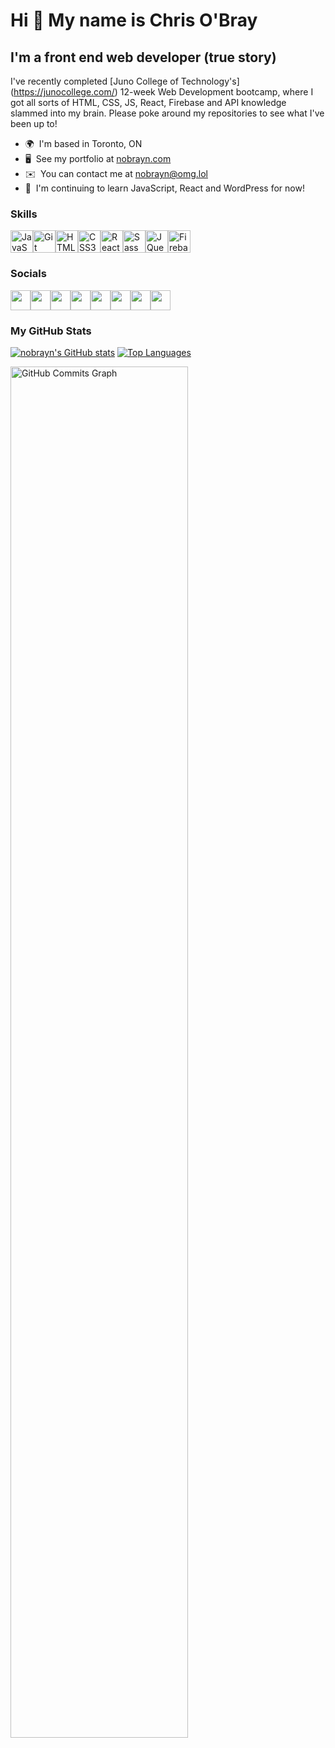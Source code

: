 Hi 👋 My name is Chris O'Bray
=============================

I'm a front end web developer (true story)
------------------------------------------

I've recently completed \[Juno College of Technology's\](https://junocollege.com/) 12-week Web Development bootcamp, where I got all sorts of HTML, CSS, JS, React, Firebase and API knowledge slammed into my brain. Please poke around my repositories to see what I've been up to!

*   🌍  I'm based in Toronto, ON
*   🖥️  See my portfolio at [nobrayn.com](http://www.nobrayn.com)
*   ✉️  You can contact me at [nobrayn@omg.lol](mailto:nobrayn@omg.lol)
*   🧠  I'm continuing to learn JavaScript, React and WordPress for now!

### Skills
<div style="display: flex; justify-content: space-between; width: 50%;">
<a href="https://developer.mozilla.org/en-US/docs/Web/JavaScript" target="_blank" rel="noreferrer"><img src="https://raw.githubusercontent.com/danielcranney/readme-generator/main/public/icons/skills/javascript-colored.svg" width="36" height="36" alt="JavaScript" /></a>
<a href="https://git-scm.com/" target="_blank" rel="noreferrer"><img src="https://raw.githubusercontent.com/danielcranney/readme-generator/main/public/icons/skills/git-colored.svg" width="36" height="36" alt="Git" /></a>
<a href="https://developer.mozilla.org/en-US/docs/Glossary/HTML5" target="_blank" rel="noreferrer"><img src="https://raw.githubusercontent.com/danielcranney/readme-generator/main/public/icons/skills/html5-colored.svg" width="36" height="36" alt="HTML5" /></a>
<a href="https://www.w3.org/TR/CSS/#css" target="_blank" rel="noreferrer"><img src="https://raw.githubusercontent.com/danielcranney/readme-generator/main/public/icons/skills/css3-colored.svg" width="36" height="36" alt="CSS3" /></a>
<a href="https://reactjs.org/" target="_blank" rel="noreferrer"><img src="https://raw.githubusercontent.com/danielcranney/readme-generator/main/public/icons/skills/react-colored.svg" width="36" height="36" alt="React" /></a>
<a href="https://sass-lang.com/" target="_blank" rel="noreferrer"><img src="https://raw.githubusercontent.com/danielcranney/readme-generator/main/public/icons/skills/sass-colored.svg" width="36" height="36" alt="Sass" /></a>
<a href="https://jquery.com/" target="_blank" rel="noreferrer"><img src="https://raw.githubusercontent.com/danielcranney/readme-generator/main/public/icons/skills/jquery-colored.svg" width="36" height="36" alt="JQuery" /></a>
<a href="https://firebase.google.com/" target="_blank" rel="noreferrer"><img src="https://raw.githubusercontent.com/danielcranney/readme-generator/main/public/icons/skills/firebase-colored.svg" width="36" height="36" alt="Firebase" /></a>
</div>

### Socials

<div style="display: flex; justify-content: space-between; width: 50%;">
<a href="https://www.codepen.io/chrisobray" target="_blank" rel="noreferrer"><img src="https://raw.githubusercontent.com/danielcranney/readme-generator/main/public/icons/socials/codepen.svg" width="32" height="32" /></a>
<a href="https://www.dev.to/nobrayn" target="_blank" rel="noreferrer"><img src="https://raw.githubusercontent.com/danielcranney/readme-generator/main/public/icons/socials/devdotto.svg" width="32" height="32" /></a>
<a href="https://www.github.com/nobrayn" target="_blank" rel="noreferrer"><img src="https://raw.githubusercontent.com/danielcranney/readme-generator/main/public/icons/socials/github.svg" width="32" height="32" /></a>
<a href="http://www.instagram.com/nobrayn" target="_blank" rel="noreferrer"><img src="https://raw.githubusercontent.com/danielcranney/readme-generator/main/public/icons/socials/instagram.svg" width="32" height="32" /></a>
<a href="https://www.linkedin.com/in/nobrayn" target="_blank" rel="noreferrer"><img src="https://raw.githubusercontent.com/danielcranney/readme-generator/main/public/icons/socials/linkedin.svg" width="32" height="32" /></a>
<a href="https://www.twitter.com/ChrisOBray" target="_blank" rel="noreferrer"><img src="https://raw.githubusercontent.com/danielcranney/readme-generator/main/public/icons/socials/twitter.svg" width="32" height="32" /></a>
<a href="https://www.youtube.com/c/chrisobray" target="_blank" rel="noreferrer"><img src="https://raw.githubusercontent.com/danielcranney/readme-generator/main/public/icons/socials/youtube.svg" width="32" height="32" /></a>
<a href="https://www.twitch.tv/nobrayn" target="_blank" rel="noreferrer"><img src="https://raw.githubusercontent.com/danielcranney/readme-generator/main/public/icons/socials/twitch.svg" width="32" height="32" /></a>
</div>

### My GitHub Stats
<p>
<a href="http://www.github.com/nobrayn"><img src="https://github-readme-stats.vercel.app/api?username=nobrayn&show_icons=true&hide=&count_private=true&title_color=f97316&text_color=10b981&icon_color=0891b2&bg_color=1c1917&hide_border=true&show_icons=true" alt="nobrayn's GitHub stats" /></a>
<a href="https://github.com/nobrayn" align="left"><img src="https://github-readme-stats.vercel.app/api/top-langs/?username=nobrayn&langs_count=10&title_color=f97316&text_color=10b981&icon_color=0891b2&bg_color=1c1917&hide_border=true&locale=en&custom_title=Top%20%Languages" alt="Top Languages" /></a>
</p>
<a href="http://www.github.com/nobrayn"><img src="https://github-readme-activity-graph.vercel.app/graph?username=nobrayn&bg_color=1c1917&color=10b981&line=0891b2&point=10b981&area_color=1c1917&area=true&hide_border=true&custom_title=GitHub%20Commits%20Graph" width=75% alt="GitHub Commits Graph" /></a>
